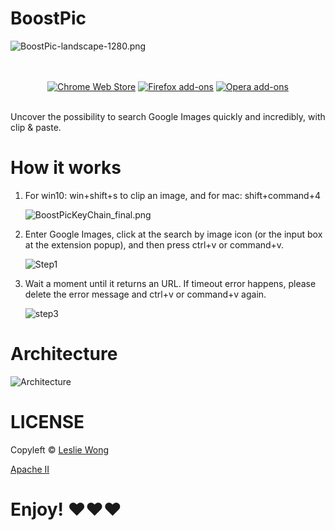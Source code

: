 # BoostPic

![BoostPic-landscape-1280.png](https://i.loli.net/2020/05/03/SLKfIsvX9ikBWry.png)

<p align="center">
  </br></br>
  <a href="https://chrome.google.com/webstore/detail/boostpic/pmpogggmiaehmjempogkkklfckignfgl">
    <img src="https://i.loli.net/2020/07/04/6h5OLE48wzolUFk.png" alt="Chrome Web Store"></a>
  <a href="https://addons.mozilla.org/addon/boostpic/">
    <img src="https://i.loli.net/2020/07/04/4JM8Gkh92RCmFbu.png" alt="Firefox add-ons"></a>
  <a href="https://chrome.google.com/webstore/detail/boostpic/pmpogggmiaehmjempogkkklfckignfgl">
    <img src="https://i.loli.net/2020/07/04/9SWFjvkNafyu3Kq.png" alt="Opera add-ons">
</a>
  </br></br>
</p>

Uncover the possibility to search Google Images quickly and incredibly, with clip & paste.

# How it works

1. For win10: win+shift+s to clip an image, and for mac: shift+command+4

   ![BoostPicKeyChain_final.png](https://i.loli.net/2021/04/13/KMokcDyd1nWjBe9.png)

2. Enter Google Images, click at the search by image icon (or the input box at the extension popup), and then press ctrl+v or command+v.

   ![Step1](https://s2.loli.net/2022/10/30/koh12IfUJMqOVus.png)

3. Wait a moment until it returns an URL. If timeout error happens, please delete the error message and ctrl+v or command+v again.

   ![step3](https://s2.loli.net/2022/10/30/6zhQKJNR3XskGB2.png)

# Architecture

![Architecture](https://s2.loli.net/2022/09/28/3FgBOJtfUK8ICTA.png)

# LICENSE

Copyleft © [Leslie Wong](https://github.com/Leslie-Wong-H)

[Apache II](./LICENSE)

# Enjoy! &#9829;&#9829;&#9829;

